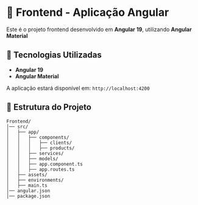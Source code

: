 # 📌 Frontend - Aplicação Angular

Este é o projeto frontend desenvolvido em **Angular 19**, utilizando **Angular Material**

## 🚀 Tecnologias Utilizadas
- **Angular 19**
- **Angular Material**

A aplicação estará disponível em: `http://localhost:4200`

## 📂 Estrutura do Projeto
```
Frontend/
│── src/
│   ├── app/
│   │   ├── components/
│   │   │   ├── clients/
│   │   │   ├── products/
│   │   ├── services/
│   │   ├── models/
│   │   ├── app.component.ts
│   │   ├── app.routes.ts
│   ├── assets/
│   ├── environments/
│   ├── main.ts
│── angular.json
│── package.json
```
